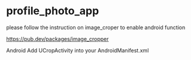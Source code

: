 # profile_photo_app


please follow the instruction on image_croper to enable android function

https://pub.dev/packages/image_cropper

Android 
Add UCropActivity into your AndroidManifest.xml
<activity
    android:name="com.yalantis.ucrop.UCropActivity"
    android:screenOrientation="portrait"
    android:theme="@style/Theme.AppCompat.Light.NoActionBar"/>